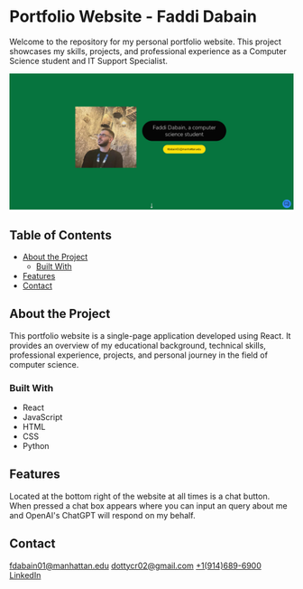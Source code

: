 # Portfolio Website - Faddi Dabain

Welcome to the repository for my personal portfolio website. This project showcases my skills, projects, and professional experience as a Computer Science student and IT Support Specialist.

[<img target="_blank" src="./vite-project/src/assets/images/SitePreview.png">](https://dabainfolio.web.app/)

## Table of Contents

- [About the Project](#about-the-project)
  - [Built With](#built-with)
- [Features](#features)
- [Contact](#contact)

## About the Project

This portfolio website is a single-page application developed using React. It provides an overview of my educational background, technical skills, professional experience, projects, and personal journey in the field of computer science.

### Built With

- React
- JavaScript
- HTML
- CSS
- Python

## Features

Located at the bottom right of the website at all times is a chat button. When pressed a chat box appears where you can input an query about me and OpenAI's ChatGPT will respond on my behalf.

## Contact

[fdabain01@manhattan.edu](mailto:fdabain01@manhattan.edu)
[dottycr02@gmail.com](mailto:dottycr02@gmail.com)
[+1(914)689-6900](tel:+19146896900)
[LinkedIn](https://www.linkedin.com/in/faddi-dabain-556698171/)
